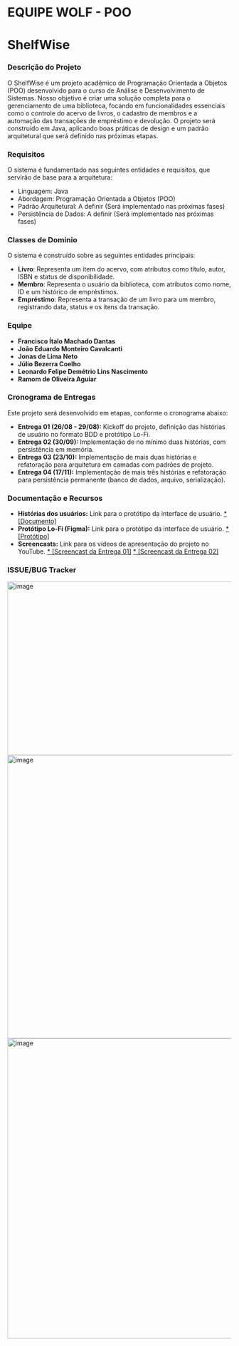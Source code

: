 # EQUIPE WOLF - POO
# ShelfWise

### Descrição do Projeto

O ShelfWise é um projeto acadêmico de Programação Orientada a Objetos (POO) desenvolvido para o curso de Análise e Desenvolvimento de Sistemas. Nosso objetivo é criar uma solução completa para o gerenciamento de uma biblioteca, focando em funcionalidades essenciais como o controle do acervo de livros, o cadastro de membros e a automação das transações de empréstimo e devolução. O projeto será construído em Java, aplicando boas práticas de design e um padrão arquitetural que será definido nas próximas etapas.

### Requisitos

O sistema é fundamentado nas seguintes entidades e requisitos, que servirão de base para a arquitetura:

* Linguagem: Java
* Abordagem: Programação Orientada a Objetos (POO)
* Padrão Arquitetural: A definir (Será implementado nas próximas fases)
* Persistência de Dados: A definir (Será implementado nas próximas fases)

### Classes de Domínio

O sistema é construído sobre as seguintes entidades principais:

* **Livro**: Representa um item do acervo, com atributos como título, autor, ISBN e status de disponibilidade.
* **Membro**: Representa o usuário da biblioteca, com atributos como nome, ID e um histórico de empréstimos.
* **Empréstimo**: Representa a transação de um livro para um membro, registrando data, status e os itens da transação.

### Equipe

* **Francisco Ítalo Machado Dantas**
* **João Eduardo Monteiro Cavalcanti**
* **Jonas de Lima Neto**
* **Júlio Bezerra Coelho**
* **Leonardo Felipe Demétrio Lins Nascimento** 
* **Ramom de Oliveira Aguiar**

### Cronograma de Entregas

Este projeto será desenvolvido em etapas, conforme o cronograma abaixo:

* **Entrega 01 (26/08 - 29/08):** Kickoff do projeto, definição das histórias de usuário no formato BDD e protótipo Lo-Fi.
* **Entrega 02 (30/09):** Implementação de no mínimo duas histórias, com persistência em memória.
* **Entrega 03 (23/10):** Implementação de mais duas histórias e refatoração para arquitetura em camadas com padrões de projeto.
* **Entrega 04 (17/11):** Implementação de mais três histórias e refatoração para persistência permanente (banco de dados, arquivo, serialização).

### Documentação e Recursos

* **Histórias dos usuários:** Link para o protótipo da interface de usuário.
    [* [Documento]](https://docs.google.com/document/d/1QKmTRIPZwUpkjAnV5qHJuFJP7M1U7oL6VVkIEZXyEaM/edit?tab=t.0)
* **Protótipo Lo-Fi (Figma):** Link para o protótipo da interface de usuário.
    [* [Protótipo]](https://www.figma.com/proto/8TUjll3hCDhJth6ovPqqs9/Proto?node-id=1-2&p=f&t=nCocUZmSsx2QcvJk-1&scaling=contain&content-scaling=fixed&page-id=0%3A1)
* **Screencasts:** Link para os vídeos de apresentação do projeto no YouTube.
    [* [Screencast da Entrega 01]](https://www.youtube.com/watch?v=ZOuNIVcGXiU)     [* [Screencast da Entrega 02]](https://www.youtube.com/watch?v=sI7awY6X_TU)
  

### ISSUE/BUG Tracker

<img width="1293" height="390" alt="image" src="https://github.com/user-attachments/assets/2c24268c-4b92-4142-b636-a1af7c96b4b5" />

<img width="948" height="636" alt="image" src="https://github.com/user-attachments/assets/333734ef-9d94-4855-a5e3-22ade0e83298" />

<img width="969" height="674" alt="image" src="https://github.com/user-attachments/assets/32a2c144-6bb1-437f-9670-927d27365f34" />




